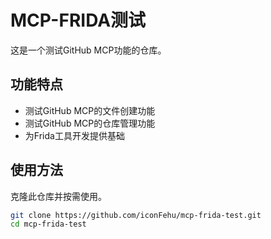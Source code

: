 # MCP-FRIDA测试

这是一个测试GitHub MCP功能的仓库。

## 功能特点

- 测试GitHub MCP的文件创建功能
- 测试GitHub MCP的仓库管理功能
- 为Frida工具开发提供基础

## 使用方法

克隆此仓库并按需使用。

```bash
git clone https://github.com/iconFehu/mcp-frida-test.git
cd mcp-frida-test
```